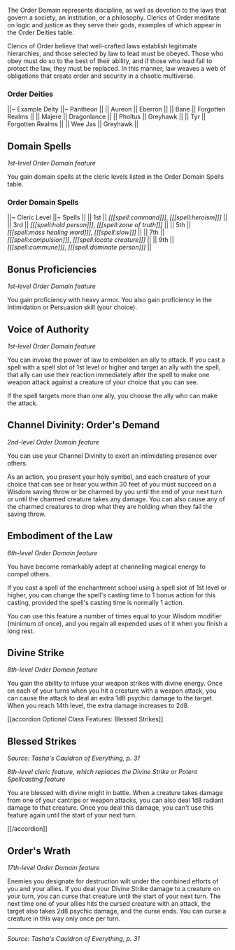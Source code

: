 The Order Domain represents discipline, as well as devotion to the laws that govern a society, an institution, or a philosophy. Clerics of Order meditate on logic and justice as they serve their gods, examples of which appear in the Order Deities table.

Clerics of Order believe that well-crafted laws establish legitimate hierarchies, and those selected by law to lead must be obeyed. Those who obey must do so to the best of their ability, and if those who lead fail to protect the law, they must be replaced. In this manner, law weaves a web of obligations that create order and security in a chaotic multiverse.

### Order Deities

||~ Example Deity ||~ Pantheon ||
|| Aureon || Eberron ||
|| Bane || Forgotten Realms ||
|| Majere || Dragonlance ||
|| Pholtus || Greyhawk ||
|| Tyr || Forgotten Realms ||
|| Wee Jas || Greyhawk ||

## Domain Spells

_1st-level Order Domain feature_

You gain domain spells at the cleric levels listed in the Order Domain Spells table.

### Order Domain Spells

||~ Cleric Level ||~ Spells ||
|| 1st || _[[[spell:command]]]_, _[[[spell:heroism]]]_ ||
|| 3rd || _[[[spell:hold person]]]_, _[[[spell:zone of truth]]]_ ||
|| 5th || _[[[spell:mass healing word]]]_, _[[[spell:slow]]]_ ||
|| 7th || _[[[spell:compulsion]]]_, _[[[spell:locate creature]]]_ ||
|| 9th || _[[[spell:commune]]]_, _[[[spell:dominate person]]]_ ||

## Bonus Proficiencies

_1st-level Order Domain feature_

You gain proficiency with heavy armor. You also gain proficiency in the Intimidation or Persuasion skill (your choice).

## Voice of Authority

_1st-level Order Domain feature_

You can invoke the power of law to embolden an ally to attack. If you cast a spell with a spell slot of 1st level or higher and target an ally with the spell, that ally can use their reaction immediately after the spell to make one weapon attack against a creature of your choice that you can see.

If the spell targets more than one ally, you choose the ally who can make the attack.

## Channel Divinity: Order's Demand

_2nd-level Order Domain feature_

You can use your Channel Divinity to exert an intimidating presence over others.

As an action, you present your holy symbol, and each creature of your choice that can see or hear you within 30 feet of you must succeed on a Wisdom saving throw or be charmed by you until the end of your next turn or until the charmed creature takes any damage. You can also cause any of the charmed creatures to drop what they are holding when they fail the saving throw.

## Embodiment of the Law

_6th-level Order Domain feature_

You have become remarkably adept at channeling magical energy to compel others.

If you cast a spell of the enchantment school using a spell slot of 1st level or higher, you can change the spell's casting time to 1 bonus action for this casting, provided the spell's casting time is normally 1 action.

You can use this feature a number of times equal to your Wisdom modifier (minimum of once), and you regain all expended uses of it when you finish a long rest.

## Divine Strike

_8th-level Order Domain feature_

You gain the ability to infuse your weapon strikes with divine energy. Once on each of your turns when you hit a creature with a weapon attack, you can cause the attack to deal an extra 1d8 psychic damage to the target. When you reach 14th level, the extra damage increases to 2d8.

[[accordion Optional Class Features: Blessed Strikes]]

## Blessed Strikes

_Source: Tasha's Cauldron of Everything, p. 31_

_8th-level cleric feature, which replaces the Divine Strike or Potent Spellcasting feature_

You are blessed with divine might in battle. When a creature takes damage from one of your cantrips or weapon attacks, you can also deal 1d8 radiant damage to that creature. Once you deal this damage, you can't use this feature again until the start of your next turn.

[[/accordion]]

## Order's Wrath

_17th-level Order Domain feature_

Enemies you designate for destruction wilt under the combined efforts of you and your allies. If you deal your Divine Strike damage to a creature on your turn, you can curse that creature until the start of your next turn. The next time one of your allies hits the cursed creature with an attack, the target also takes 2d8 psychic damage, and the curse ends. You can curse a creature in this way only once per turn.

----

*Source: Tasha's Cauldron of Everything, p. 31*

<script type="module">
    import {init_accordions} from "/js/common/utils.js";
    init_accordions();
</script>
